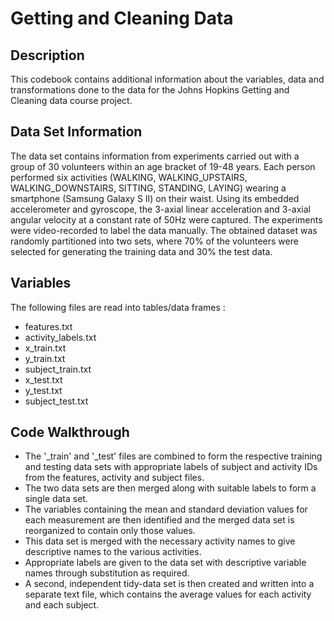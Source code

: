 # Getting and Cleaning Data

## Description

This codebook contains additional information about the variables, data and transformations done to the data for the Johns Hopkins Getting and Cleaning data course project.

## Data Set Information

The data set contains information from experiments carried out with a group of 30 volunteers within an age bracket of 19-48 years. Each person performed six activities (WALKING, WALKING_UPSTAIRS, WALKING_DOWNSTAIRS, SITTING, STANDING, LAYING) wearing a smartphone (Samsung Galaxy S II) on their waist. Using its embedded accelerometer and gyroscope, the 3-axial linear acceleration and 3-axial angular velocity at a constant rate of 50Hz were captured. The experiments were video-recorded to label the data manually. The obtained dataset was randomly partitioned into two sets, where 70% of the volunteers were selected for generating the training data and 30% the test data.

## Variables

The following files are read into tables/data frames :
* features.txt
* activity_labels.txt
* x_train.txt
* y_train.txt
* subject_train.txt
* x_test.txt
* y_test.txt
* subject_test.txt

## Code Walkthrough

- The '_train' and '_test' files are combined to form the respective training and testing data sets 
  with appropriate labels of subject and activity IDs from the features, activity and subject files.
- The two data sets are then merged along with suitable labels to form a single data set.
- The variables containing the mean and standard deviation values for each measurement are then identified
  and the merged data set is reorganized to contain only those values.
- This data set is merged with the necessary activity names to give descriptive names to the various activities.
- Appropriate labels are given to the data set with descriptive variable names through substitution as required.
- A second, independent tidy-data set is then created and written into a separate text file,
  which contains the average values for each activity and each subject.

